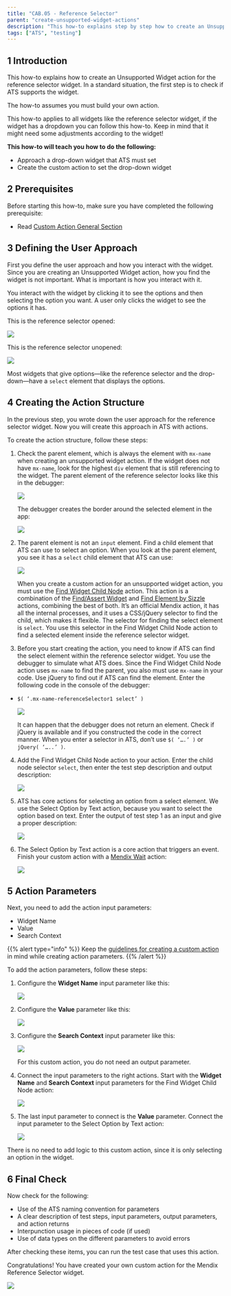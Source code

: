 ```yaml
---
title: "CAB.05 - Reference Selector"
parent: "create-unsupported-widget-actions"
description: "This how-to explains step by step how to create an Unsupported Widget action for the Mendix Reference Selector widget."
tags: ["ATS", "testing"]
---
```


## 1 Introduction

This how-to explains how to create an Unsupported Widget action for the reference selector widget. In a standard situation, the first step is to check if ATS supports the widget. 

The how-to assumes you must build your own action.

This how-to applies to all widgets like the reference selector widget, if the widget has a dropdown you can follow this how-to. Keep in mind that it might need some adjustments according to the widget!

**This how-to will teach you how to do the following:**

* Approach a drop-down widget that ATS must set
* Create the custom action to set the drop-down widget

## 2 Prerequisites

Before starting this how-to, make sure you have completed the following prerequisite:
 
* Read [Custom Action General Section](custom-action-general)

## 3 Defining the User Approach

First you define the user approach and how you interact with the widget. Since you are creating an Unsupported Widget action, how you find the widget is not important. What is important is how you interact with it.

You interact with the widget by clicking it to see the options and then selecting the option you want. A user only clicks the widget to see the options it has.

This is the reference selector opened:

![](attachments/create-unsupported-widget/cab-05-reference-selector/ref-selector-unopenend.png)

This is the reference selector unopened:

![](attachments/create-unsupported-widget/cab-05-reference-selector/ref-selector-openend.png)

Most widgets that give options—like the reference selector and the drop-down—have a `select` element that displays the options.

## 4 Creating the Action Structure

In the previous step, you wrote down the user approach for the reference selector widget. Now you will create this approach in ATS with actions.

To create the action structure, follow these steps:

1.  Check the parent element, which is always the element with `mx-name` when creating an unsupported widget action. If the widget does not have `mx-name`, look for the highest `div` element that is still referencing to the widget. The parent element of the reference selector looks like this in the debugger:

    ![](attachments/create-unsupported-widget/cab-05-reference-selector/ref-selector-parentelement.png)

    The debugger creates the border around the selected element in the app:

    ![](attachments/create-unsupported-widget/cab-05-reference-selector/ref-selector-parentelement-outlined.png)

2.  The parent element is not an `input` element. Find a child element that ATS can use to select an option. When you look at the parent element, you see it has a `select` child element that ATS can use:

    ![](attachments/create-unsupported-widget/cab-05-reference-selector/ref-selector-childelement-select.png)

    When you create a custom action for an unsupported widget action, you must use the [Find Widget Child Node](/refguide-ats-1/find-widget-child-node) action. This action is a combination of the [Find/Assert Widget](/refguide-ats-1/findassert-widget) and [Find Element by Sizzle](/refguide-ats-1/find-element-by-sizzle) actions, combining the best of both. It’s an official Mendix action, it has all the internal processes, and it uses a CSS/jQuery selector to find the child, which makes it flexible. The selector for finding the select element is `select`. You use this selector in the Find Widget Child Node action to find a selected element inside the reference selector widget.
3.  Before you start creating the action, you need to know if ATS can find the select element within the reference selector widget. You use the debugger to simulate what ATS does. Since the Find Widget Child Node action uses `mx-name` to find the parent, you also must use `mx-name` in your code. Use jQuery to find out if ATS can find the element. Enter the following code in the console of the debugger:
  * `$( ‘.mx-name-referenceSelector1 select’ )`

    ![](attachments/create-unsupported-widget/cab-05-reference-selector/ref-selector-childelement-select-selector.png)

    It can happen that the debugger does not return an element. Check if jQuery is available and if you constructed the code in the correct manner. When you enter a selector in ATS, don’t use `$( ‘….’ )` or `jQuery( ‘…..’ )`.

4.  Add the Find Widget Child Node action to your action. Enter the child node selector `select`, then enter the test step description and output description:

    ![](attachments/create-unsupported-widget/cab-05-reference-selector/ref-selector-findwidgetchildnode-action.png)

5.  ATS has core actions for selecting an option from a select element. We use the Select Option by Text action, because you want to select the option based on text. Enter the output of test step 1 as an input and give a proper description:

    ![](attachments/create-unsupported-widget/cab-05-reference-selector/ref-selector-selectoptionbytext-action.png)

6.  The Select Option by Text action is a core action that triggers an event. Finish your custom action with a [Mendix Wait](/refguide-ats-1/mendix-wait) action:

    ![](attachments/create-unsupported-widget/cab-05-reference-selector/ref-selector-mendixwait-action.png)

## 5 Action Parameters

Next, you need to add the action input parameters:

* Widget Name
* Value
* Search Context

{{% alert type="info" %}}
Keep the [guidelines for creating a custom action](../bestpractices/guidelines-custom-action-1) in mind while creating action parameters. 
{{% /alert %}}

To add the action parameters, follow these steps:

1.  Configure the **Widget Name** input parameter like this:

    ![](attachments/create-unsupported-widget/cab-05-reference-selector/ref-selector-widgetname-inputparameter.png)

2.  Configure the **Value** parameter like this:

    ![](attachments/create-unsupported-widget/cab-05-reference-selector/ref-selector-value-inputparameter.png)

3.  Configure the **Search Context** input parameter like this:

    ![](attachments/create-unsupported-widget/cab-05-reference-selector/ref-selector-searchcontext-inputparameter.png)

    For this custom action, you do not need an output parameter.

4.  Connect the input parameters to the right actions. Start with the **Widget Name** and **Search Context** input parameters for the Find Widget Child Node action:

    ![](attachments/create-unsupported-widget/cab-05-reference-selector/ref-selector-findwidgetchildnode-inputparameters.png)

5.  The last input parameter to connect is the **Value** parameter. Connect the input parameter to the Select Option by Text action:

    ![](attachments/create-unsupported-widget/cab-05-reference-selector/ref-selector-selectoptionbytext-inputparameters.png)

There is no need to add logic to this custom action, since it is only selecting an option in the widget.

## 6 Final Check

Now check for the following:

* Use of the ATS naming convention for parameters
* A clear description of test steps, input parameters, output parameters, and action returns
* Interpunction usage in pieces of code (if used)
* Use of data types on the different parameters to avoid errors

After checking these items, you can run the test case that uses this action.

Congratulations! You have created your own custom action for the Mendix Reference Selector widget.

![](attachments/create-unsupported-widget/cab-05-reference-selector/ref-selector-finishedaction.png)
